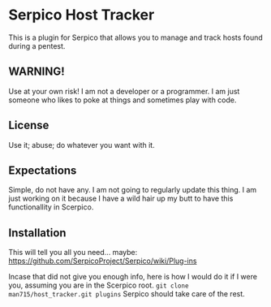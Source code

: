 # Serpico Host Tracker
This is a plugin for Serpico that allows you to manage and track hosts found during a pentest. 

## WARNING!
Use at your own risk! I am not a developer or a programmer. I am just someone who likes to poke at things and sometimes play with code.  

## License
Use it; abuse; do whatever you want with it.

## Expectations
Simple, do not have any. I am not going to regularly update this thing. I am just working on it because I have a wild hair up my butt to have this functionallity in Scerpico.

## Installation
This will tell you all you need... maybe: https://github.com/SerpicoProject/Serpico/wiki/Plug-ins

Incase that did not give you enough info, here is how I would do it if I were you, assuming you are in the Scerpico root.
`git clone man715/host_tracker.git plugins`
Serpico should take care of the rest.
